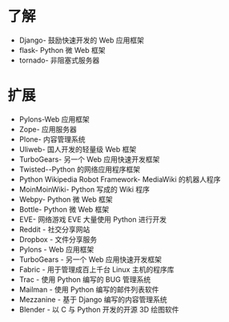 # 了解

- Django- 鼓励快速开发的 Web 应用框架
- flask- Python 微 Web 框架
- tornado- 非阻塞式服务器

# 扩展

- Pylons-Web 应用框架
- Zope- 应用服务器
- Plone- 内容管理系统
- Uliweb- 国人开发的轻量级 Web 框架
- TurboGears- 另一个 Web 应用快速开发框架
- Twisted--Python 的网络应用程序框架
- Python Wikipedia Robot Framework- MediaWiki 的机器人程序
- MoinMoinWiki- Python 写成的 Wiki 程序
- Webpy- Python 微 Web 框架
- Bottle- Python 微 Web 框架
- EVE- 网络游戏 EVE 大量使用 Python 进行开发
- Reddit - 社交分享网站
- Dropbox - 文件分享服务
- Pylons - Web 应用框架
- TurboGears - 另一个 Web 应用快速开发框架
- Fabric - 用于管理成百上千台 Linux 主机的程序库
- Trac - 使用 Python 编写的 BUG 管理系统
- Mailman - 使用 Python 编写的邮件列表软件
- Mezzanine - 基于 Django 编写的内容管理系统
- Blender - 以 C 与 Python 开发的开源 3D 绘图软件
